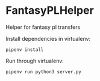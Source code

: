 # FantasyPLHelper
Helper for fantasy pl transfers

Install dependencies in virtualenv: 
```
pipenv install
```

Run through virtualenv: 
```
pipenv run python3 server.py
```